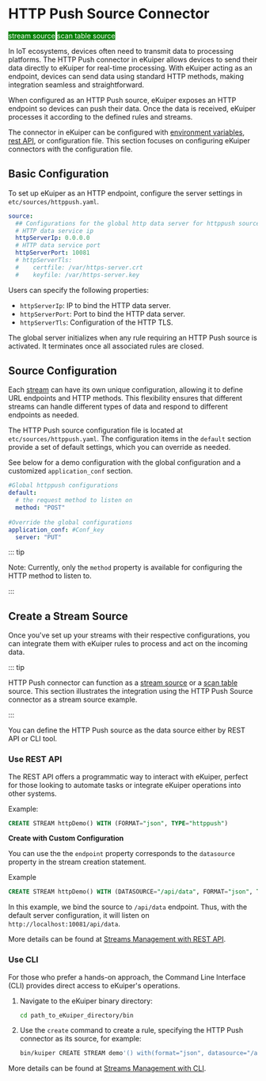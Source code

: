 # HTTP Push Source Connector

<span style="background:green;color:white;">stream source</span>
<span style="background:green;color:white">scan table source</span>

In IoT ecosystems, devices often need to transmit data to processing platforms. The HTTP Push connector in eKuiper allows devices to send their data directly to eKuiper for real-time processing. With eKuiper acting as an endpoint, devices can send data using standard HTTP methods, making integration seamless and straightforward. 

When configured as an HTTP Push source, eKuiper exposes an HTTP endpoint so devices can push their data. Once the data is received, eKuiper processes it according to the defined rules and streams. 

The connector in eKuiper can be configured with [environment variables](../../../configuration/configuration.md#environment-variable-syntax), [rest API](../../../api/restapi/configKey.md), or configuration file. This section focuses on configuring eKuiper connectors with the configuration file. 

## Basic Configuration

To set up eKuiper as an HTTP endpoint, configure the server settings in `etc/sources/httppush.yaml`.

```yaml
source:
  ## Configurations for the global http data server for httppush source
  # HTTP data service ip
  httpServerIp: 0.0.0.0
  # HTTP data service port
  httpServerPort: 10081
  # httpServerTls:
  #    certfile: /var/https-server.crt
  #    keyfile: /var/https-server.key
```

Users can specify the following properties:

- `httpServerIp`: IP to bind the HTTP data server.
- `httpServerPort`: Port to bind the HTTP data server.
- `httpServerTls`: Configuration of the HTTP TLS.

The global server initializes when any rule requiring an HTTP Push source is activated. It terminates once all associated rules are closed.

## Source Configuration

Each [stream](../../streams/overview.md) can have its own unique configuration, allowing it to define URL endpoints and HTTP methods. This flexibility ensures that different streams can handle different types of data and respond to different endpoints as needed.

The HTTP Push source configuration file is located at `etc/sources/httppush.yaml`. The configuration items in the `default` section provide a set of default settings, which you can override as needed.

See below for a demo configuration with the global configuration and a customized `application_conf` section. 

```yaml
#Global httppush configurations
default:
  # the request method to listen on
  method: "POST"
    
#Override the global configurations
application_conf: #Conf_key
  server: "PUT"
```

::: tip

Note: Currently, only the `method` property is available for configuring the HTTP method to listen to.

:::

## Create a Stream Source

Once you've set up your streams with their respective configurations, you can integrate them with eKuiper rules to process and act on the incoming data.

::: tip

HTTP Push connector can function as a [stream source](../../streams/overview.md) or a [scan table](../../tables/scan.md) source. This section illustrates the integration using the HTTP Push Source connector as a stream source example.

:::

You can define the HTTP Push source as the data source either by REST API or CLI tool. 

### Use REST API

The REST API offers a programmatic way to interact with eKuiper, perfect for those looking to automate tasks or integrate eKuiper operations into other systems.

Example:

```sql
CREATE STREAM httpDemo() WITH (FORMAT="json", TYPE="httppush")
```

**Create with Custom Configuration**

You can use the the `endpoint` property corresponds to the `datasource` property in the stream creation statement.

Example

```sql
CREATE STREAM httpDemo() WITH (DATASOURCE="/api/data", FORMAT="json", TYPE="httppush")
```

In this example, we bind the source to `/api/data` endpoint. Thus, with the default server configuration, it will listen on `http://localhost:10081/api/data`.

More details can be found at [Streams Management with REST API](../../../api/restapi/streams.md).

### Use CLI

For those who prefer a hands-on approach, the Command Line Interface (CLI) provides direct access to eKuiper's operations.

1. Navigate to the eKuiper binary directory:

   ```bash
   cd path_to_eKuiper_directory/bin
   ```

2. Use the `create` command to create a rule, specifying the HTTP Push connector as its source, for example: <!--the command need to be further confirmed-->

   ```bash
   bin/kuiper CREATE STREAM demo'() with(format="json", datasource="/api/data type="httppush")'
   ```

More details can be found at [Streams Management with CLI](../../../api/cli/streams.md).



